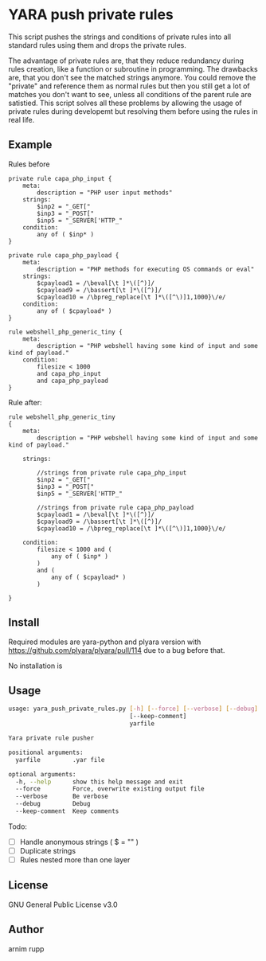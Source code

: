 

# YARA push private rules

This script pushes the strings and conditions of private rules into all standard rules using them and drops the private rules.

The advantage of private rules are, that they reduce redundancy during rules creation, like a function or subroutine in programming. The drawbacks are, that you don't see the matched strings anymore. You could remove the "private" and reference them as normal rules but then you still get a lot of matches you don't want to see, unless all conditions of the parent rule are satistied. 
This script solves all these problems by allowing the usage of private rules during developemt but resolving them before using the rules in real life.



## Example

Rules before
```YARA
private rule capa_php_input {
	meta:
		description = "PHP user input methods"
	strings:
		$inp2 = "_GET["
		$inp3 = "_POST["
		$inp5 = "_SERVER['HTTP_"
	condition:
		any of ( $inp* )
}

private rule capa_php_payload {
	meta:
		description = "PHP methods for executing OS commands or eval"
	strings:
		$cpayload1 = /\beval[\t ]*\([^)]/
		$cpayload9 = /\bassert[\t ]*\([^)]/
		$cpayload10 = /\bpreg_replace[\t ]*\([^\)]1,1000}\/e/
	condition:
		any of ( $cpayload* )
}

rule webshell_php_generic_tiny {
	meta:
		description = "PHP webshell having some kind of input and some kind of payload."
	condition:
		filesize < 1000 
		and capa_php_input
		and capa_php_payload
}
```

Rule after:
```YARA
rule webshell_php_generic_tiny
{
	meta:
		description = "PHP webshell having some kind of input and some kind of payload."

	strings:

		//strings from private rule capa_php_input
		$inp2 = "_GET["
		$inp3 = "_POST["
		$inp5 = "_SERVER['HTTP_"
	
		//strings from private rule capa_php_payload
		$cpayload1 = /\beval[\t ]*\([^)]/
		$cpayload9 = /\bassert[\t ]*\([^)]/
		$cpayload10 = /\bpreg_replace[\t ]*\([^\)]1,1000}\/e/
	
	condition:
		filesize < 1000 and ( 
			any of ( $inp* ) 
		)
		and ( 
			any of ( $cpayload* ) 
		)
		
}
```

## Install

Required modules are yara-python and plyara version with https://github.com/plyara/plyara/pull/114 due to a bug before that.


No installation is 

## Usage
```bash
usage: yara_push_private_rules.py [-h] [--force] [--verbose] [--debug]
                                  [--keep-comment]
                                  yarfile

Yara private rule pusher

positional arguments:
  yarfile         .yar file

optional arguments:
  -h, --help      show this help message and exit
  --force         Force, overwrite existing output file
  --verbose       Be verbose
  --debug         Debug
  --keep-comment  Keep comments

```

Todo:
- [ ] Handle anonymous strings ( $ = "" )
- [ ] Duplicate strings
- [ ] Rules nested more than one layer

## License
GNU General Public License v3.0

## Author

arnim rupp
